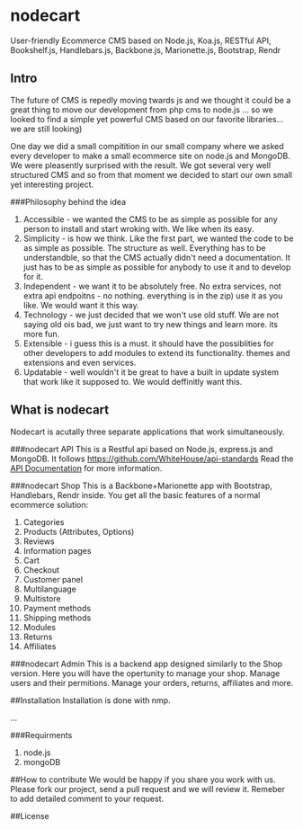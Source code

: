 # nodecart
User-friendly Ecommerce CMS based on Node.js, Koa.js, RESTful API, Bookshelf.js, Handlebars.js, Backbone.js, Marionette.js, Bootstrap, Rendr

## Intro
The future of CMS is repedly moving twards js and we thought it could be a great thing to move our development from php cms to node.js ... so we looked to find a simple yet powerful CMS based on our favorite libraries... we are still looking)

One day we did a small compitition in our small company where we asked every developer to make a small ecommerce site on node.js and MongoDB. We were pleasently surprised with the result. We got several very well structured CMS and so from that moment we decided to start our own small yet interesting project. 

###Philosophy behind the idea
1. Accessible - we wanted the CMS to be as simple as possible for any person to install and start wroking with. We like when its easy.
2. Simplicity - is how we think. Like the first part, we wanted the code to be as simple as possible. The structure as well. Everything has to be understandble, so that the CMS actually didn't need a documentation. It just has to be as simple as possible for anybody to use it and to develop for it.
3. Independent - we want it to be absolutely free. No extra services, not extra api endpoitns - no nothing. everything is in the zip) use it as you like. We would want it this way.
4. Technology - we just decided that we won't use old stuff. We are not saying old ois bad, we just want to try new things and learn more. its more fun. 
5. Extensible - i guess this is a must. it should have the possiblities for other developers to add modules to extend its functionality. themes and extensions and even services. 
6. Updatable - well wouldn't it be great to have a built in update system that work like it supposed to. We would deffinitly want this. 



## What is nodecart
Nodecart is acutally three separate applications that work simultaneously. 



###nodecart API
This is a Restful api based on Node.js, express.js and MongoDB. It follows https://github.com/WhiteHouse/api-standards
Read the [API Documentation](https://anypoint.mulesoft.com/apiplatform/dreamvention/#/portals/organizations/227a8df6-29cc-43ce-a7d1-12a03c58e2f3/apis/71445/versions/74618) for more information.

###nodecart Shop
This is a Backbone+Marionette app with Bootstrap, Handlebars, Rendr inside. You get all the basic features of a normal ecommerce solution:
1. Categories
2. Products (Attributes, Options)
3. Reviews
4. Information pages
3. Cart
4. Checkout
5. Customer panel
6. Multilanguage
7. Multistore
8. Payment methods
9. Shipping methods
10. Modules 
11. Returns
12. Affiliates

###nodecart Admin
This is a backend app designed similarly to the Shop version. Here you will have the opertunity to manage your shop. 
Manage users and their permitions. Manage your orders, returns, affiliates and more.

##Installation
Installation is done with nmp.

...

###Requirments
1. node.js
2. mongoDB

##How to contribute
We would be happy if you share you work with us. Please fork our project, send a pull request and we will review it. Remeber to add detailed comment to your request. 

##License 

